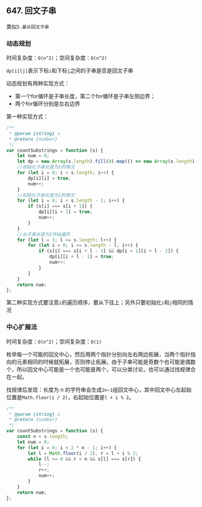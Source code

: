 ## 647. 回文子串

类似`5.最长回文子串`

### 动态规划

时间复杂度：`O(n^2)`；空间复杂度：`O(n^2)`

`dp[i][j]`表示下标`i`和下标`j`之间的子串是否是回文子串

动态规划有两种实现方式：

* 第一个for循环是子串长度，第二个for循环是子串左侧边界；
* 两个for循环分别是左右边界

第一种实现方式：

```javascript
/**
 * @param {string} s
 * @return {number}
 */
var countSubstrings = function (s) {
    let num = 0;
    let dp = new Array(s.length).fill(0).map(() => new Array(s.length).fill(false));
    //初始化子串长度为1的情况
    for (let i = 0; i < s.length; i++) {
        dp[i][i] = true;
        num++;
    }
    //初始化子串长度为1的情况
    for (let i = 0; i < s.length - 1; i++) {
        if (s[i] === s[i + 1]) {
            dp[i][i + 1] = true;
            num++;
        }
    }
    //从子串长度为3开始遍历
    for (let l = 3; l <= s.length; l++) {
        for (let i = 0; i <= s.length - l; i++) {
            if (s[i] === s[i + l - 1] && dp[i + 1][i + l - 2]) {
                dp[i][i + l - 1] = true;
                num++;
            }
        }
    }
    return num;
};
```

第二种实现方式要注意`i`的遍历顺序，要从下往上；另外只要初始化`i`和`j`相同的情况

### 中心扩展法

时间复杂度：`O(n^2)`；空间复杂度：`O(1)`

枚举每一个可能的回文中心，然后用两个指针分别向左右两边拓展，当两个指针指向的元素相同的时候就拓展，否则停止拓展。由于子串可能是奇数个也可能是偶数个，所以回文中心可能是一个也可能是两个，可以分类讨论，也可以通过找规律合在一起。

找规律后发现：长度为 n 的字符串会生成`2n−1`组回文中心，其中回文中心左起始位置是`Math.floor(i / 2)`，右起始位置是`l + i % 2`。

```javascript
/**
 * @param {string} s
 * @return {number}
 */
var countSubstrings = function (s) {
    const n = s.length;
    let num = 0;
    for (let i = 0; i < 2 * n - 1; i++) {
        let l = Math.floor(i / 2), r = l + i % 2;
        while (l >= 0 && r < n && s[l] === s[r]) {
            l--;
            r++;
            num++;
        }
    }
    return num;
};
```



